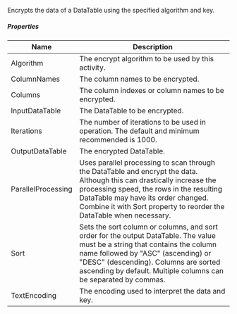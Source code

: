 Encrypts the data of a DataTable using the specified algorithm and key.

<div class="security-sprite encrypt-data-table"></div>

##### Properties

|Name              |Description                                                                                                                                                                                                                                                                     |
|------------------|--------------------------------------------------------------------------------------------------------------------------------------------------------------------------------------------------------------------------------------------------------------------------------|
|Algorithm         |The encrypt algorithm to be used by this activity.                                                                                                                                                                                                                              |
|ColumnNames       |The column names to be encrypted.                                                                                                                                                                                                                                               |
|Columns           |The column indexes or column names to be encrypted.                                                                                                                                                                                                                             |
|InputDataTable    |The DataTable to be encrypted.                                                                                                                                                                                                                                                  |
|Iterations        |The number of iterations to be used in operation. The default and minimum recommended is 1000.                                                                                                                                                                                  |
|OutputDataTable   |The encrypted DataTable.                                                                                                                                                                                                                                                        |
|ParallelProcessing|Uses parallel processing to scan through the DataTable and encrypt the data. Although this can drastically increase the processing speed, the rows in the resulting DataTable may have its order changed. Combine it with Sort property to reorder the DataTable when necessary.|
|Sort              |Sets the sort column or columns, and sort order for the output DataTable. The value must be a string that contains the column name followed by "ASC" (ascending) or "DESC" (descending). Columns are sorted ascending by default. Multiple columns can be separated by commas.  |
|TextEncoding      |The encoding used to interpret the data and key.                                                                                                                                                                                                                                |
